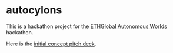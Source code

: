# autocylons

This is a hackathon project for the [ETHGlobal Autonomous Worlds](https://ethglobal.com/events/autonomous) hackathon. 

Here is the [initial concept pitch deck](https://docs.google.com/presentation/d/1NTXjf348vRfqvpuiooTwFVi_AW8K4ZjuurIhTBsS7Ds/edit#slide=id.p).


